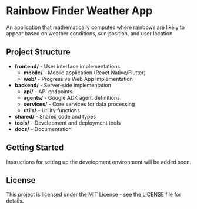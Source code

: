 # Rainbow Finder Weather App

An application that mathematically computes where rainbows are likely to appear
based on weather conditions, sun position, and user location.

## Project Structure

- **frontend/** - User interface implementations
  - **mobile/** - Mobile application (React Native/Flutter)
  - **web/** - Progressive Web App implementation
- **backend/** - Server-side implementation
  - **api/** - API endpoints
  - **agents/** - Google ADK agent definitions
  - **services/** - Core services for data processing
  - **utils/** - Utility functions
- **shared/** - Shared code and types
- **tools/** - Development and deployment tools
- **docs/** - Documentation

## Getting Started

Instructions for setting up the development environment will be added soon.

## License

This project is licensed under the MIT License - see the LICENSE file for
details.

